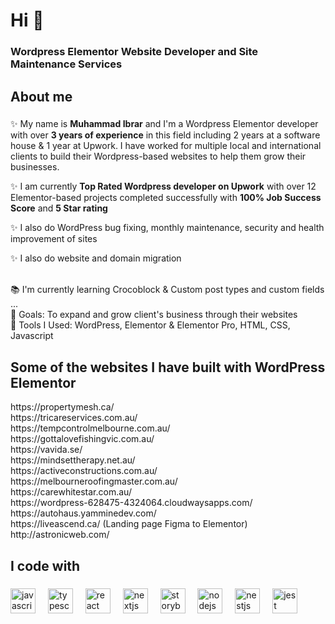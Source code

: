 <h1 align="left">Hi 👋</h1>

###

 <h3 align="left">Wordpress Elementor Website Developer and Site Maintenance Services </h3>


###

<h2 align="left">About me</h2>

###

<p align="left"> ✨  My name is <b>Muhammad Ibrar</b> and I'm a Wordpress Elementor developer with over <b>3 years of experience</b> in this field including 2 years at a software house & 1 year at Upwork. I have worked for multiple local and international clients to build their Wordpress-based websites to help them grow their businesses. 
<p> ✨ I am currently <b>Top Rated Wordpress developer on Upwork</b> with over 12 Elementor-based projects completed successfully with <b>100% Job Success Score</b> and <b>5 Star rating</b> </p>
<p> ✨ I also do WordPress bug fixing, monthly maintenance, security and health improvement of sites 
<p> ✨ I also do website and domain migration </p> <br>📚 I'm currently learning Crocoblock & Custom post types and custom fields ...<br>🎯 Goals: To expand and grow client's business through their websites<br>🎲 Tools I Used: WordPress, Elementor & Elementor Pro, HTML, CSS, Javascript</p>

###
<h2 align="left">Some of the websites I have built with WordPress Elementor</h2>
https://propertymesh.ca/<br>
https://tricareservices.com.au/ <br>
https://tempcontrolmelbourne.com.au/ <br>
 https://gottalovefishingvic.com.au/ <br>
https://vavida.se/ <br>
https://mindsettherapy.net.au/ <br>
https://activeconstructions.com.au/ <br>
https://melbourneroofingmaster.com.au/ <br>
https://carewhitestar.com.au/ <br>
https://wordpress-628475-4324064.cloudwaysapps.com/ <br>
https://autohaus.yamminedev.com/ <br>
https://liveascend.ca/ (Landing page Figma to Elementor) <br> 
http://astronicweb.com/ <br> 

<h2 align="left">I code with</h2>

###

<div align="left">
  <img src="https://cdn.jsdelivr.net/gh/devicons/devicon/icons/javascript/javascript-original.svg" height="40" alt="javascript logo"  />
  <img width="12" />
  <img src="https://cdn.jsdelivr.net/gh/devicons/devicon/icons/typescript/typescript-original.svg" height="40" alt="typescript logo"  />
  <img width="12" />
  <img src="https://cdn.jsdelivr.net/gh/devicons/devicon/icons/react/react-original.svg" height="40" alt="react logo"  />
  <img width="12" />
  <img src="https://cdn.jsdelivr.net/gh/devicons/devicon/icons/nextjs/nextjs-original.svg" height="40" alt="nextjs logo"  />
  <img width="12" />
  <img src="https://cdn.jsdelivr.net/gh/devicons/devicon/icons/storybook/storybook-original.svg" height="40" alt="storybook logo"  />
  <img width="12" />
  <img src="https://cdn.jsdelivr.net/gh/devicons/devicon/icons/nodejs/nodejs-original.svg" height="40" alt="nodejs logo"  />
  <img width="12" />
  <img src="https://cdn.jsdelivr.net/gh/devicons/devicon/icons/nestjs/nestjs-plain.svg" height="40" alt="nestjs logo"  />
  <img width="12" />
  <img src="https://cdn.jsdelivr.net/gh/devicons/devicon/icons/jest/jest-plain.svg" height="40" alt="jest logo"  />
</div>

###





